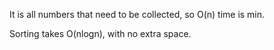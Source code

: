 
It is all numbers that need to be collected, so O(n) time is min.

Sorting takes O(nlogn), with no extra space.
